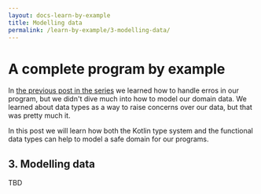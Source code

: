 ```yaml
---
layout: docs-learn-by-example
title: Modelling data
permalink: /learn-by-example/3-modelling-data/
---
```


# A complete program by example

In [the previous post in the series](/learn-by-example/2-handling-errors/) we learned how to handle erros in our program, but we didn't dive much into how to model our domain data. We learned about data types as a way to raise concerns over our data, but that was pretty much it.

In this post we will learn how both the Kotlin type system and the functional data types can help to model a safe domain for our programs.

## 3. Modelling data

TBD